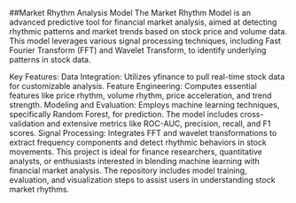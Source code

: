 ##Market Rhythm Analysis Model
The Market Rhythm Model is an advanced predictive tool for financial market analysis, aimed at detecting rhythmic patterns and market trends based on stock price and volume data. This model leverages various signal processing techniques, including Fast Fourier Transform (FFT) and Wavelet Transform, to identify underlying patterns in stock data.

Key Features:
Data Integration: Utilizes yfinance to pull real-time stock data for customizable analysis.
Feature Engineering: Computes essential features like price rhythm, volume rhythm, price acceleration, and trend strength.
Modeling and Evaluation: Employs machine learning techniques, specifically Random Forest, for prediction. The model includes cross-validation and extensive metrics like ROC-AUC, precision, recall, and F1 scores.
Signal Processing: Integrates FFT and wavelet transformations to extract frequency components and detect rhythmic behaviors in stock movements.
This project is ideal for finance researchers, quantitative analysts, or enthusiasts interested in blending machine learning with financial market analysis. The repository includes model training, evaluation, and visualization steps to assist users in understanding stock market rhythms.
